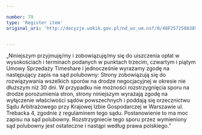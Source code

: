 ```yaml
---

number: 79
type: 'Register item'
original_uri: 'http://decyzje.uokik.gov.pl/nd_wz_um.nsf/0/48F257250A38506BC12572DD003293FB?OpenDocument'


---
```


„Niniejszym przyjmuję/my i zobowiązuję/my się do uiszczenia opłat w wysokościach i terminach podanych w punktach trzecim, czwartym i piątym Umowy Sprzedaży Timeshare i jednocześnie wyrażamy zgodę na następujący zapis na sąd polubowny: Strony zobowiązują się do rozwiązywania wszelkich sporów na drodze negocjacyjnej w okresie nie dłuższym niż 30 dni. W przypadku nie możności rozstrzygnięcia sporu na drodze porozumienia stron, strony niniejszym wyrażają zgodę na wyłączenie właściwości sądów powszechnych i poddają się orzecznictwu Sądu Arbitrażowego przy Krajowej Izbie Gospodarczej w Warszawie ul. Trebacka 4, zgodnie z regulaminem tego sądu. Postanowienie to ma moc zapisu na sąd polubowny. Rozstrzygniecie tego sporu przez wymieniony sąd polubowny jest ostateczne i nastąpi według prawa polskiego.”
